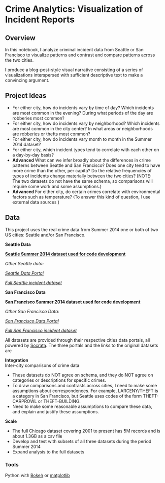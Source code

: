# Crime Analytics: Visualization of Incident Reports
## Overview

In this notebook, I analyze criminal incident data from Seattle or San Francisco to visualize patterns and contrast and compare patterns across the two cities.

I produce a blog-post-style visual narrative consisting of a series of visualizations interspersed with sufficient descriptive text to make a convincing argument.

## Project Ideas

- For either city, how do incidents vary by time of day? Which incidents are most common in the evening? During what periods of the day are robberies most common?
- For either city, how do incidents vary by neighborhood? Which incidents are most common in the city center? In what areas or neighborhoods are robberies or thefts most common?
- For either city, how do incidents vary month to month in the Summer 2014 dataset?
- For either city, which incident types tend to correlate with each other on a day-by-day basis?
- **Advanced**  What can we infer broadly about the differences in crime patterns between Seattle and San Francisco? Does one city tend to have more crime than the other, per capita? Do the relative frequencies of types of incidents change materially between the two cities? (NOTE: The two datasets do not have the same schema, so comparisons will require some work and some assumptions.)
- **Advanced**  For either city, do certain crimes correlate with environmental factors such as temperature? (To answer this kind of question, I use external data sources )

## Data

This project uses the real crime data from Summer 2014 one or both of two US cities: Seattle and/or San Francisco.

**Seattle Data**

[**Seattle Summer 2014 dataset used for code development**](https://github.com/uwescience/datasci_course_materials/blob/master/assignment6/seattle_incidents_summer_2014.csv)

_Other Seattle data:_

[_Seattle Data Portal_](https://data.seattle.gov/)

[_Full Seattle incident dataset_](https://data.seattle.gov/Public-Safety/Seattle-Police-Department-Police-Report-Incident/7ais-f98f)

**San Francisco Data**

[**San Francisco Summer 2014 dataset used for code development**](https://github.com/uwescience/datasci_course_materials/blob/master/assignment6/sanfrancisco_incidents_summer_2014.csv)

_Other San Francisco Data:_

[_San Francisco Data Portal_](https://data.sfgov.org/)

[_Full San Francisco incident dataset_](https://data.sfgov.org/Public-Safety/SFPD-Incidents-from-1-January-2003/tmnf-yvry)

All datasets are provided through their respective cities data portals, all powered by  [Socrata](https://www.socrata.com/). The three portals and the links to the original datasets are

**Integration**  
Inter-city comparisons of crime data 
* These datasets do NOT agree on schema, and they do NOT agree on categories or descriptions for specific crimes. 
* To draw comparisons and contrasts across cities, I need to make some assumptions about correspondences. For example, LARCENY/THEFT is a category in San Francisco, but Seattle uses codes of the form THEFT-CARPROWL or THEFT-BUILDING.
* Need to make some reasonable assumptions to compare these data, and explain and justify these assumptions.

**Scale**  
* The full Chicago dataset covering 2001 to present has 5M records and is about 1.3GB as a csv file
* Develop and test with subsets of all three datasets during the period Summer 2014 
* Expand analysis to the full datasets

### Tools
Python with  [Bokeh](http://bokeh.pydata.org/en/latest/) or  [matplotlib](http://matplotlib.org/)

